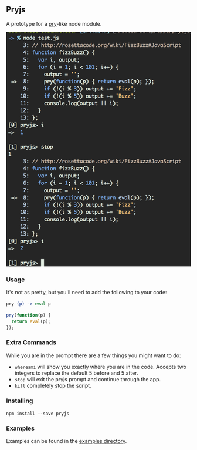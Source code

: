 ## Pryjs
A prototype for a [pry](https://github.com/pry/pry)-like node module.

![pryjs](./assets/screenshot.png)

### Usage
It's not as pretty, but you'll need to add the following to your code:

~~~ coffeescript
pry (p) -> eval p
~~~

~~~ javascript
pry(function(p) {
  return eval(p);
});
~~~

### Extra Commands
While you are in the prompt there are a few things you might want to do:
* `whereami` will show you exactly where you are in the code. Accepts two integers to replace the default 5 before and 5 after.
* `stop` will exit the pryjs prompt and continue through the app.
* `kill` completely stop the script.

### Installing
~~~
npm install --save pryjs
~~~

### Examples

Examples can be found in the [examples directory](./examples).
